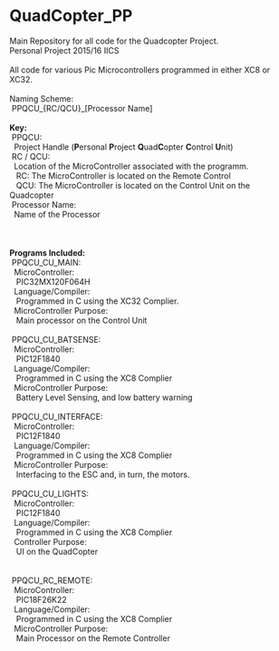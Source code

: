 # QuadCopter_PP<br>
Main Repository for all code for the Quadcopter Project.<br>
Personal Project 2015/16 IICS<br>
<br>
All code for various Pic Microcontrollers programmed in either XC8 or XC32. <br>
<br>
Naming Scheme:<br>
&nbsp;PPQCU_{RC/QCU}_[Processor Name]<br>
<br>
<b>Key:</b><br>
&nbsp;PPQCU: <br>
&nbsp;&nbsp;Project Handle (<b>P</b>ersonal <b>P</b>roject <b>Q</b>uad<b>C</b>opter <b>C</b>ontrol <b>U</b>nit)<br>
&nbsp;RC / QCU:<br>
&nbsp;&nbsp;Location of the MicroController associated with the programm.<br>
&nbsp;&nbsp;&nbsp;RC: The MicroController is located on the Remote Control<br>
&nbsp;&nbsp;&nbsp;QCU: The MicroController is located on the Control Unit on the Quadcopter<br>
&nbsp;Processor Name:<br>
&nbsp;&nbsp;Name of the Processor<br>
<br>
<br>	
<b>Programs Included:</b><br>
&nbsp;PPQCU_CU_MAIN:<br>
&nbsp;&nbsp;MicroController:<br>
&nbsp;&nbsp;&nbsp;PIC32MX120F064H<br>
&nbsp;&nbsp;Language/Compiler:<br>
&nbsp;&nbsp;&nbsp;Programmed in C using the XC32 Complier.<br>
&nbsp;&nbsp;MicroController Purpose:<br>
&nbsp;&nbsp;&nbsp;Main processor on the Control Unit<br>
<br>
&nbsp;PPQCU_CU_BATSENSE:<br>
&nbsp;&nbsp;MicroController:<br>
&nbsp;&nbsp;&nbsp;PIC12F1840<br>
&nbsp;&nbsp;Language/Compiler:<br>
&nbsp;&nbsp;&nbsp;Programmed in C using the XC8 Complier<br>
&nbsp;&nbsp;MicroController Purpose:<br>
&nbsp;&nbsp;&nbsp;Battery Level Sensing, and low battery warning<br>
<br>
&nbsp;PPQCU_CU_INTERFACE:<br>
&nbsp;&nbsp;MicroController:<br>
&nbsp;&nbsp;&nbsp;PIC12F1840<br>
&nbsp;&nbsp;Language/Compiler:<br>
&nbsp;&nbsp;&nbsp;Programmed in C using the XC8 Complier<br>
&nbsp;&nbsp;MicroController Purpose:<br>
&nbsp;&nbsp;&nbsp;Interfacing to the ESC and, in turn, the motors.<br>
<br>
&nbsp;PPQCU_CU_LIGHTS:<br>
&nbsp;&nbsp;MicroController:<br>
&nbsp;&nbsp;&nbsp;PIC12F1840<br>
&nbsp;&nbsp;Language/Compiler:<br>
&nbsp;&nbsp;&nbsp;Programmed in C using the XC8 Complier<br>
&nbsp;&nbsp;Controller Purpose:<br>
&nbsp;&nbsp;&nbsp;UI on the QuadCopter<br>
<br>	
&nbsp;PPQCU_RC_REMOTE:<br>
&nbsp;&nbsp;MicroController:<br>
&nbsp;&nbsp;&nbsp;PIC18F26K22<br>
&nbsp;&nbsp;Language/Compiler:<br>
&nbsp;&nbsp;&nbsp;Programmed in C using the XC8 Complier<br>
&nbsp;&nbsp;MicroController Purpose:<br>
&nbsp;&nbsp;&nbsp;Main Processor on the Remote Controller<br>
